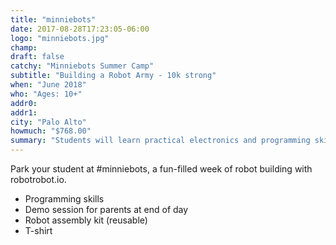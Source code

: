 ```yaml
---
title: "minniebots"
date: 2017-08-28T17:23:05-06:00
logo: "minniebots.jpg"
champ: 
draft: false
catchy: "Minniebots Summer Camp"
subtitle: "Building a Robot Army - 10k strong"
when: "June 2018"
who: "Ages: 10+"
addr0:
addr1:
city: "Palo Alto"
howmuch: "$768.00"
summary: "Students will learn practical electronics and programming skills and come home excited about the future."
---
```

Park your student at #minniebots, a fun-filled week of robot building with robotrobot.io.

- Programming skills
- Demo session for parents at end of day
- Robot assembly kit (reusable)
- T-shirt

